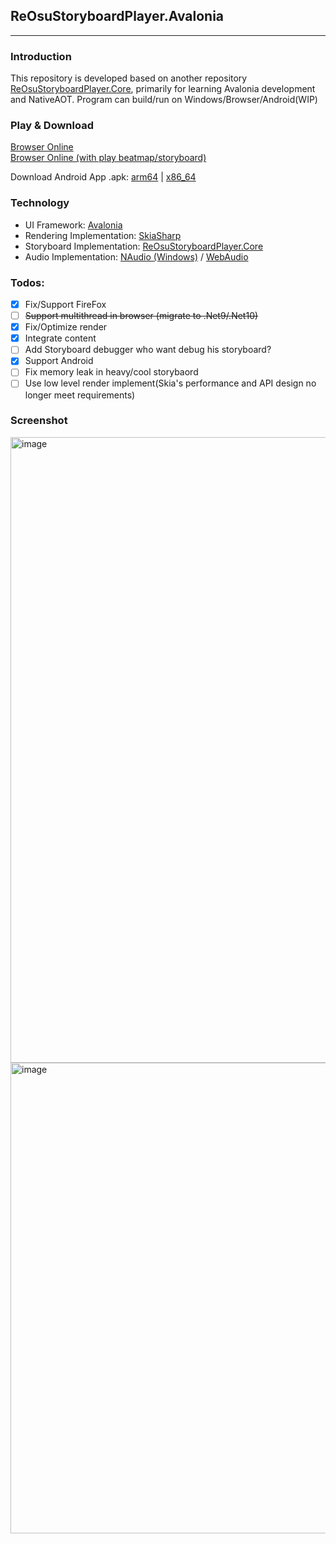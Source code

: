## ReOsuStoryboardPlayer.Avalonia
---------------
### Introduction
This repository is developed based on another repository [ReOsuStoryboardPlayer.Core](https://github.com/MikiraSora/ReOsuStoryboardPlayer/tree/master/ReOsuStoryboardPlayer.Core), primarily for learning Avalonia development and NativeAOT.
Program can build/run on Windows/Browser/Android(WIP)

### Play & Download
[Browser Online](https://mikirasora.github.io/ReOsuStoryboardPlayer.Avalonia/)</br>
[Browser Online (with play beatmap/storyboard)](https://mikirasora.github.io/ReOsuStoryboardPlayer.Avalonia?loadBeatmapSetId=548679)

Download Android App .apk: [arm64](https://mikirasora.github.io/ReOsuStoryboardPlayer.Avalonia/downloads/android_arm64.apk) | [x86_64](https://mikirasora.github.io/ReOsuStoryboardPlayer.Avalonia/downloads/android_x64.apk)

### Technology

* UI Framework: [Avalonia](https://github.com/AvaloniaUI/Avalonia)
* Rendering Implementation: [SkiaSharp](https://github.com/mono/SkiaSharp)
* Storyboard Implementation: [ReOsuStoryboardPlayer.Core](https://github.com/MikiraSora/ReOsuStoryboardPlayer/tree/master/ReOsuStoryboardPlayer.Core)
* Audio Implementation: [NAudio (Windows)](https://github.com/naudio/NAudio) / [WebAudio](https://developer.mozilla.org/zh-CN/docs/Web/API/Web_Audio_API)

### Todos:

- [x] Fix/Support FireFox
- [ ] ~~Support multithread in browser (migrate to .Net9/.Net10)~~
- [x] Fix/Optimize render
- [x] Integrate content
- [ ] Add Storyboard debugger who want debug his storyboard?
- [x] Support Android
- [ ] Fix memory leak in heavy/cool storybaord
- [ ] Use low level render implement(Skia's performance and API design no longer meet requirements)

### Screenshot
<img width="1915" height="1001" alt="image" src="https://github.com/user-attachments/assets/59d5471d-2586-4f1f-8441-49cab3e95ec1" />
<img width="1440" height="753" alt="image" src="https://github.com/user-attachments/assets/a75e5bec-b413-4ad6-87f8-f2489a438c58" />

